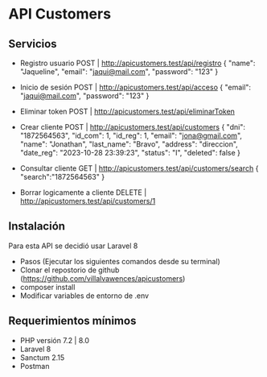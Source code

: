 
# API Customers

## Servicios
- Registro usuario
POST | http://apicustomers.test/api/registro
{
    "name": "Jaqueline",
    "email": "jaqui@mail.com",
    "password": "123"
}

- Inicio de sesión
POST | http://apicustomers.test/api/acceso
{
    "email": "jaqui@mail.com",
    "password": "123"
}

- Eliminar token
POST | http://apicustomers.test/api/eliminarToken

- Crear cliente
POST | http://apicustomers.test/api/customers
{
    "dni": "1872564563",
    "id_com": 1,
    "id_reg": 1,
    "email": "jona@gmail.com",
    "name": "Jonathan",
    "last_name": "Bravo",
    "address": "direccion",
    "date_reg": "2023-10-28 23:39:23",
    "status": "I",
    "deleted": false
}

- Consultar cliente
GET | http://apicustomers.test/api/customers/search
{
    "search":"1872564563"
}

- Borrar logicamente a cliente
DELETE | http://apicustomers.test/api/customers/1

## Instalación

Para esta API se decidió usar Laravel 8
- Pasos (Ejecutar los siguientes comandos desde su terminal)
- Clonar el repostorio de github (https://github.com/villalvawences/apicustomers)
- composer install
- Modificar variables de entorno de .env

## Requerimientos mínimos
- PHP versión 7.2 | 8.0
- Laravel 8
- Sanctum 2.15
- Postman
